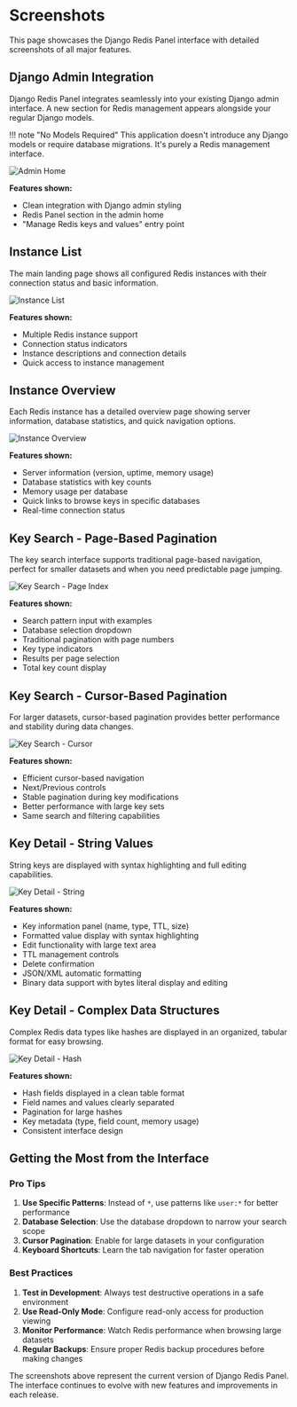 # Screenshots

This page showcases the Django Redis Panel interface with detailed screenshots of all major features.

## Django Admin Integration

Django Redis Panel integrates seamlessly into your existing Django admin interface. A new section for Redis management appears alongside your regular Django models.

!!! note "No Models Required"
    This application doesn't introduce any Django models or require database migrations. It's purely a Redis management interface.

![Admin Home](https://raw.githubusercontent.com/yassi/dj-redis-panel/main/images/admin_home.png)

**Features shown:**
- Clean integration with Django admin styling
- Redis Panel section in the admin home
- "Manage Redis keys and values" entry point

## Instance List

The main landing page shows all configured Redis instances with their connection status and basic information.

![Instance List](https://raw.githubusercontent.com/yassi/dj-redis-panel/main/images/instances_list.png)

**Features shown:**
- Multiple Redis instance support
- Connection status indicators
- Instance descriptions and connection details
- Quick access to instance management

## Instance Overview

Each Redis instance has a detailed overview page showing server information, database statistics, and quick navigation options.

![Instance Overview](https://raw.githubusercontent.com/yassi/dj-redis-panel/main/images/instance_overview.png)

**Features shown:**
- Server information (version, uptime, memory usage)
- Database statistics with key counts
- Memory usage per database
- Quick links to browse keys in specific databases
- Real-time connection status

## Key Search - Page-Based Pagination

The key search interface supports traditional page-based navigation, perfect for smaller datasets and when you need predictable page jumping.

![Key Search - Page Index](https://raw.githubusercontent.com/yassi/dj-redis-panel/main/images/key_search_page_index.png)

**Features shown:**
- Search pattern input with examples
- Database selection dropdown
- Traditional pagination with page numbers
- Key type indicators
- Results per page selection
- Total key count display

## Key Search - Cursor-Based Pagination

For larger datasets, cursor-based pagination provides better performance and stability during data changes.

![Key Search - Cursor](https://raw.githubusercontent.com/yassi/dj-redis-panel/main/images/key_search_cursor.png)

**Features shown:**
- Efficient cursor-based navigation
- Next/Previous controls
- Stable pagination during key modifications
- Better performance with large key sets
- Same search and filtering capabilities

## Key Detail - String Values

String keys are displayed with syntax highlighting and full editing capabilities.

![Key Detail - String](https://raw.githubusercontent.com/yassi/dj-redis-panel/main/images/key_detail_string.png)

**Features shown:**
- Key information panel (name, type, TTL, size)
- Formatted value display with syntax highlighting
- Edit functionality with large text area
- TTL management controls
- Delete confirmation
- JSON/XML automatic formatting
- Binary data support with bytes literal display and editing

## Key Detail - Complex Data Structures

Complex Redis data types like hashes are displayed in an organized, tabular format for easy browsing.

![Key Detail - Hash](https://raw.githubusercontent.com/yassi/dj-redis-panel/main/images/key_detail_hash.png)

**Features shown:**
- Hash fields displayed in a clean table format
- Field names and values clearly separated
- Pagination for large hashes
- Key metadata (type, field count, memory usage)
- Consistent interface design


## Getting the Most from the Interface

### Pro Tips

1. **Use Specific Patterns**: Instead of `*`, use patterns like `user:*` for better performance
2. **Database Selection**: Use the database dropdown to narrow your search scope
3. **Cursor Pagination**: Enable for large datasets in your configuration
4. **Keyboard Shortcuts**: Learn the tab navigation for faster operation

### Best Practices

1. **Test in Development**: Always test destructive operations in a safe environment
2. **Use Read-Only Mode**: Configure read-only access for production viewing
3. **Monitor Performance**: Watch Redis performance when browsing large datasets
4. **Regular Backups**: Ensure proper Redis backup procedures before making changes

The screenshots above represent the current version of Django Redis Panel. The interface continues to evolve with new features and improvements in each release.
